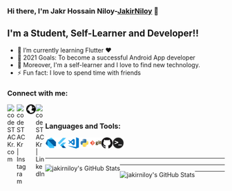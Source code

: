 ### Hi there, I'm Jakr Hossain Niloy-[JakirNiloy][website] 👋




## I'm a Student, Self-Learner and Developer!!


- 🌱 I’m currently learning Flutter ♥
- 🥅 2021 Goals: To become a successful Android App developer
- 🔭 Moreover, I'm a self-learner and I love to find new technology.
- ⚡ Fun fact: I love to spend time with friends


### Connect with me:

[<img align="left" alt="codeSTACKr.com" width="22px" src="https://cdn.jsdelivr.net/npm/simple-icons@3/icons/facebook.svg" />][facebook]
[<img align="left" alt="codeSTACKr | Instagram" width="22px" src="https://cdn.jsdelivr.net/npm/simple-icons@v3/icons/instagram.svg" />][instagram]
[<img align="left" alt="codeSTACKr.com" width="22px" src="https://raw.githubusercontent.com/iconic/open-iconic/master/svg/globe.svg" />][website]
[<img align="left" alt="codeSTACKr | LinkedIn" width="22px" src="https://cdn.jsdelivr.net/npm/simple-icons@v3/icons/linkedin.svg" />][linkedin]

<br/>

### Languages and Tools:

<img align="left" alt="HTML5" width="26px" src="https://raw.githubusercontent.com/github/explore/80688e429a7d4ef2fca1e82350fe8e3517d3494d/topics/dart/dart.png" />
<img align="left" alt="CSS3" width="26px" src="https://raw.githubusercontent.com/github/explore/80688e429a7d4ef2fca1e82350fe8e3517d3494d/topics/flutter/flutter.png" />
<img align="left" alt="Visual Studio Code" width="26px" src="https://raw.githubusercontent.com/github/explore/80688e429a7d4ef2fca1e82350fe8e3517d3494d/topics/visual-studio-code/visual-studio-code.png" />
<img align="left" alt="JavaScript" width="26px" src="https://raw.githubusercontent.com/github/explore/80688e429a7d4ef2fca1e82350fe8e3517d3494d/topics/python/python.png" />
<img align="left" alt="Git" width="26px" src="https://raw.githubusercontent.com/github/explore/80688e429a7d4ef2fca1e82350fe8e3517d3494d/topics/git/git.png" />
<img align="left" alt="GitHub" width="26px" src="https://raw.githubusercontent.com/github/explore/78df643247d429f6cc873026c0622819ad797942/topics/github/github.png" />
<img align="left" alt="Terminal" width="26px" src="https://raw.githubusercontent.com/github/explore/80688e429a7d4ef2fca1e82350fe8e3517d3494d/topics/terminal/terminal.png" />



<br />
<br />

---

<img align="left" alt="jakirniloy's GitHub Stats" src="https://github-readme-stats.vercel.app/api/top-langs/?username=jakirniloy" />

---

<img align="left" alt="jakirniloy's GitHub Stats" src="https://github-readme-stats.vercel.app/api?username=jakirniloy&show_icons=true&hide_border=true&theme=tokyonight" />

---

<br />
<br />

[facebook]: https://www.facebook.com/JakirNiloy2
[instagram]: https://www.instagram.com/jakir_h_niloy
[website]: https://niloyvaw.blogspot.com/
[linkedin]: https://www.linkedin.com/in/md-jakir-hossain-a95712165/
